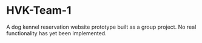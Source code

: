 HVK-Team-1
==========
A dog kennel reservation website prototype built as a group project.
No real functionality has yet been implemented.
